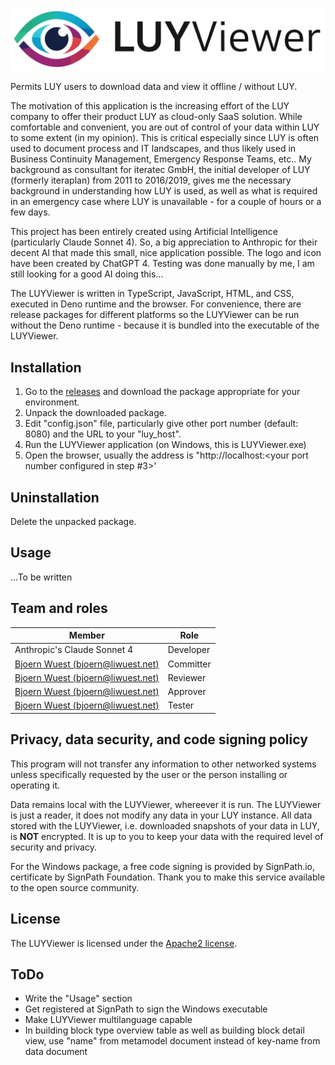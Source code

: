 ![LUY Viewer logo](LUYViewer_logo.png)

Permits LUY users to download data and view it offline / without LUY.

The motivation of this application is the increasing effort of the LUY company to offer their product LUY as cloud-only SaaS solution. While comfortable and convenient, you are out of control of your data within LUY to some extent (in my opinion). This is critical especially since LUY is often used to document process and IT landscapes, and thus likely used in Business Continuity Management, Emergency Response Teams, etc.. My background as consultant for iteratec GmbH, the initial developer of LUY (formerly iteraplan) from 2011 to 2016/2019, gives me the necessary background in understanding how LUY is used, as well as what is required in an emergency case where LUY is unavailable - for a couple of hours or a few days.  

This project has been entirely created using Artificial Intelligence (particularly Claude Sonnet 4). So, a big appreciation to Anthropic for their decent AI that made this small, nice application possible. The logo and icon have been created by ChatGPT 4. Testing was done manually by me, I am still looking for a good AI doing this...

The LUYViewer is written in TypeScript, JavaScript, HTML, and CSS, executed in Deno runtime and the browser. For convenience, there are release packages for different platforms so the LUYViewer can be run without the Deno runtime - because it is bundled into the executable of the LUYViewer.

## Installation

1) Go to the [releases](https://github.com/bjoernwuest/LUYViewer/releases) and download the package appropriate for your environment.
2) Unpack the downloaded package.
3) Edit "config.json" file, particularly give other port number (default: 8080) and the URL to your "luy_host".
4) Run the LUYViewer application (on Windows, this is LUYViewer.exe)
5) Open the browser, usually the address is "http://localhost:<your port number configured in step #3>'

## Uninstallation

Delete the unpacked package.

## Usage

...To be written


## Team and roles

| Member                                                              | Role      |
|---------------------------------------------------------------------|-----------|
| Anthropic's Claude Sonnet 4 | Developer |
| [Bjoern Wuest (bjoern@liwuest.net)](https://github.com/bjoernwuest) | Committer |
| [Bjoern Wuest (bjoern@liwuest.net)](https://github.com/bjoernwuest) | Reviewer  |
| [Bjoern Wuest (bjoern@liwuest.net)](https://github.com/bjoernwuest) | Approver  |
| [Bjoern Wuest (bjoern@liwuest.net)](https://github.com/bjoernwuest) | Tester    |


## Privacy, data security, and code signing policy

This program will not transfer any information to other networked systems unless specifically requested by the user or the person installing or operating it.

Data remains local with the LUYViewer, whereever it is run. The LUYViewer is just a reader, it does not modify any data in your LUY instance. All data stored with the LUYViewer, i.e. downloaded snapshots of your data in LUY, is **NOT** encrypted. It is up to you to keep your data with the required level of security and privacy.

For the Windows package, a free code signing is provided by SignPath.io, certificate by SignPath Foundation. Thank you to make this service available to the open source community.


## License

The LUYViewer is licensed under the [Apache2 license](LICENSE).

## ToDo

* Write the "Usage" section
* Get registered at SignPath to sign the Windows executable
* Make LUYViewer multilanguage capable
* In building block type overview table as well as building block detail view, use "name" from metamodel document instead of key-name from data document
